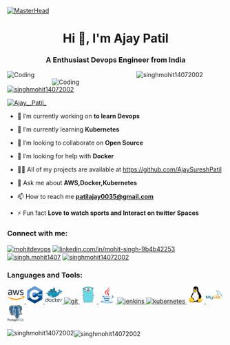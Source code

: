 [![MasterHead](https://miro.medium.com/max/828/1*mqv03KrlG5LK2XU1uV4LJg.gif)](https://singhmohit14072002.io)
<h1 align="center">Hi 👋, I'm Ajay Patil</h1>
<h3 align="center">A Enthusiast Devops Engineer from India</h3>
<img align="left" alt="Coding" width="300" src="https://camo.githubusercontent.com/c1dcb74cc1c1835b1d716f5051499a2814c683c806b15f04b0eba492863703e9/68747470733a2f2f63646e2e6472696262626c652e636f6d2f75736572732f3733303730332f73637265656e73686f74732f363538313234332f6176656e746f2e676966">
<img align="right" alt="Coding" width="400" src="https://camo.githubusercontent.com/5ddf73ad3a205111cf8c686f687fc216c2946a75005718c8da5b837ad9de78c9/68747470733a2f2f7468756d62732e6766796361742e636f6d2f4576696c4e657874446576696c666973682d736d616c6c2e676966">

<p align="left"> <img src="https://komarev.com/ghpvc/?username=singhmohit14072002&label=Profile%20views&color=0e75b6&style=flat" alt="singhmohit14072002" /> </p>

<p align="left"> <a href="https://github.com/ryo-ma/github-profile-trophy"><img src="https://github-profile-trophy.vercel.app/?username=singhmohit14072002" alt="singhmohit14072002" /></a> </p>

<p align="left"> <a href="https://twitter.com/Ajay__Patil_" target="blank"><img src="https://piunikaweb.com/wp-content/uploads/2021/04/Twitter-feature-new.png" alt="Ajay__Patil_" width="50"/></a> </p>

- 🔭 I’m currently working on **to learn Devops**

- 🌱 I’m currently learning **Kubernetes**

- 👯 I’m looking to collaborate on **Open Source**

- 🤝 I’m looking for help with **Docker**

- 👨‍💻 All of my projects are available at https://github.com/AjaySureshPatil

- 💬 Ask me about **AWS,Docker,Kubernetes**

- 📫 How to reach me **patilajay0035@gmail.com**

- ⚡ Fun fact **Love to watch sports and Interact on twitter Spaces**

<h3 align="left">Connect with me:</h3>
<p align="left">
<a href="https://twitter.com/Ajay__Patil_" target="blank"><img align="center" src="https://raw.githubusercontent.com/rahuldkjain/github-profile-readme-generator/master/src/images/icons/Social/twitter.svg" alt="mohitdevops" height="30" width="40" /></a>
<a href="https://www.linkedin.com/in/ajay-patil-4b1180204/" target="blank"><img align="center" src="https://raw.githubusercontent.com/rahuldkjain/github-profile-readme-generator/master/src/images/icons/Social/linked-in-alt.svg" alt="linkedin.com/in/mohit-singh-9b4b42253" height="30" width="40" /></a>
<a href="https://instagram.com/digitalpatil" target="blank"><img align="center" src="https://raw.githubusercontent.com/rahuldkjain/github-profile-readme-generator/master/src/images/icons/Social/instagram.svg" alt="singh.mohit1407" height="30" width="40" /></a>
<a href="https://leetcode.com/Ajay_Patil/" target="blank"><img align="center" src="https://raw.githubusercontent.com/rahuldkjain/github-profile-readme-generator/master/src/images/icons/Social/leet-code.svg" alt="singhmohit14072002" height="30" width="40" /></a>
</p>

<h3 align="left">Languages and Tools:</h3>
<p align="left"> <a href="https://aws.amazon.com" target="_blank" rel="noreferrer"> <img src="https://raw.githubusercontent.com/devicons/devicon/master/icons/amazonwebservices/amazonwebservices-original-wordmark.svg" alt="aws" width="40" height="40"/> </a> <a href="https://www.w3schools.com/cpp/" target="_blank" rel="noreferrer"> <img src="https://raw.githubusercontent.com/devicons/devicon/master/icons/cplusplus/cplusplus-original.svg" alt="cplusplus" width="40" height="40"/> </a> <a href="https://www.docker.com/" target="_blank" rel="noreferrer"> <img src="https://raw.githubusercontent.com/devicons/devicon/master/icons/docker/docker-original-wordmark.svg" alt="docker" width="40" height="40"/> </a> <a href="https://git-scm.com/" target="_blank" rel="noreferrer"> <img src="https://www.vectorlogo.zone/logos/git-scm/git-scm-icon.svg" alt="git" width="40" height="40"/> </a> <a href="https://golang.org" target="_blank" rel="noreferrer"> <img src="https://raw.githubusercontent.com/devicons/devicon/master/icons/go/go-original.svg" alt="go" width="40" height="40"/> </a> <a href="https://www.java.com" target="_blank" rel="noreferrer"> <img src="https://raw.githubusercontent.com/devicons/devicon/master/icons/java/java-original.svg" alt="java" width="40" height="40"/> </a> <a href="https://www.jenkins.io" target="_blank" rel="noreferrer"> <img src="https://www.vectorlogo.zone/logos/jenkins/jenkins-icon.svg" alt="jenkins" width="40" height="40"/> </a> <a href="https://kubernetes.io" target="_blank" rel="noreferrer"> <img src="https://www.vectorlogo.zone/logos/kubernetes/kubernetes-icon.svg" alt="kubernetes" width="40" height="40"/> </a> <a href="https://www.linux.org/" target="_blank" rel="noreferrer"> <img src="https://raw.githubusercontent.com/devicons/devicon/master/icons/linux/linux-original.svg" alt="linux" width="40" height="40"/> </a> <a href="https://www.mysql.com/" target="_blank" rel="noreferrer"> <img src="https://raw.githubusercontent.com/devicons/devicon/master/icons/mysql/mysql-original-wordmark.svg" alt="mysql" width="40" height="40"/> </a> <a href="https://www.postgresql.org" target="_blank" rel="noreferrer"> <img src="https://raw.githubusercontent.com/devicons/devicon/master/icons/postgresql/postgresql-original-wordmark.svg" alt="postgresql" width="40" height="40"/> </a> </p>

<p><img align="left" src="https://github-readme-stats.vercel.app/api/top-langs?username=singhmohit14072002&show_icons=true&locale=en&layout=compact" alt="singhmohit14072002" /></p>

<!-- <p>&nbsp;<img align="center" src="https://github-readme-stats.vercel.app/api?username=singhmohit14072002&show_icons=true&locale=en" alt="singhmohit14072002" /></p> -->

<p><img align="center" src="https://github-readme-streak-stats.herokuapp.com/?user=singhmohit14072002&" alt="singhmohit14072002" /></p>
